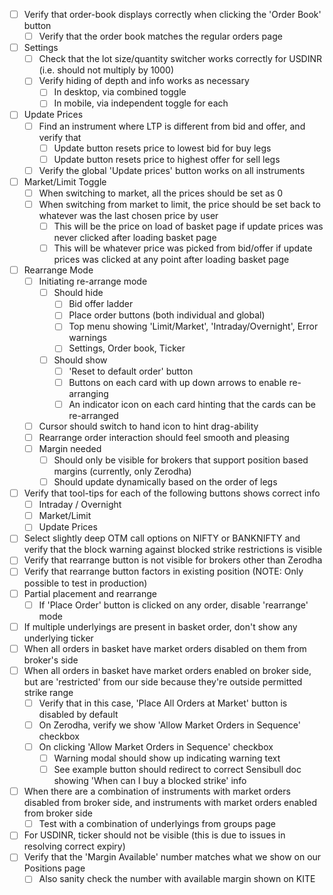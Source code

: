 - [ ]  Verify that order-book displays correctly when clicking the 'Order Book' button
    - [ ]  Verify that the order book matches the regular orders page
- [ ]  Settings
    - [ ]  Check that the lot size/quantity switcher works correctly for USDINR (i.e. should not multiply by 1000)
    - [ ]  Verify hiding of depth and info works as necessary
        - [ ]  In desktop, via combined toggle
        - [ ]  In mobile, via independent toggle for each
- [ ]  Update Prices
    - [ ]  Find an instrument where LTP is different from bid and offer, and verify that
        - [ ]  Update button resets price to lowest bid for buy legs
        - [ ]  Update button resets price to highest offer for sell legs
    - [ ]  Verify the global 'Update prices' button works on all instruments
- [ ]  Market/Limit Toggle
    - [ ]  When switching to market, all the prices should be set as 0
    - [ ]  When switching from market to limit, the price should be set back to whatever was the last chosen price by user
        - [ ]  This will be the price on load of basket page if update prices was never clicked after loading basket page
        - [ ]  This will be whatever price was picked from bid/offer if update prices was clicked at any point after loading basket page
- [ ]  Rearrange Mode
    - [ ]  Initiating re-arrange mode
        - [ ]  Should hide
            - [ ]  Bid offer ladder
            - [ ]  Place order buttons (both individual and global)
            - [ ]  Top menu showing 'Limit/Market', 'Intraday/Overnight', Error warnings
            - [ ]  Settings, Order book, Ticker
        - [ ]  Should show
            - [ ]  'Reset to default order' button
            - [ ]  Buttons on each card with up down arrows to enable re-arranging
            - [ ]  An indicator icon on each card hinting that the cards can be re-arranged
    - [ ]  Cursor should switch to hand icon to hint drag-ability
    - [ ]  Rearrange order interaction should feel smooth and pleasing
    - [ ]  Margin needed
        - [ ]  Should only be visible for brokers that support position based margins (currently, only Zerodha)
        - [ ]  Should update dynamically based on the order of legs
- [ ]  Verify that tool-tips for each of the following buttons shows correct info
    - [ ]  Intraday / Overnight
    - [ ]  Market/Limit
    - [ ]  Update Prices
- [ ]  Select slightly deep OTM call options on NIFTY or BANKNIFTY and verify that the block warning against blocked strike restrictions is visible
- [ ]  Verify that rearrange button is not visible for brokers other than Zerodha
- [ ]  Verify that rearrange button factors in existing position (NOTE: Only possible to test in production)
- [ ]  Partial placement and rearrange
    - [ ]  If 'Place Order' button is clicked on any order, disable 'rearrange' mode
- [ ]  If multiple underlyings are present in basket order, don't show any underlying ticker
- [ ]  When all orders in basket have market orders disabled on them from broker's side
- [ ]  When all orders in basket have market orders enabled on broker side, but are 'restricted' from our side because they're outside permitted strike range
    - [ ]  Verify that in this case, 'Place All Orders at Market' button is disabled by default
    - [ ]  On Zerodha, verify we show 'Allow Market Orders in Sequence' checkbox
    - [ ]  On clicking 'Allow Market Orders in Sequence' checkbox
        - [ ]  Warning modal should show up indicating warning text
        - [ ]  See example button should redirect to correct Sensibull doc showing 'When can I buy a blocked strike' info
- [ ]  When there are a combination of instruments with market orders disabled from broker side, and instruments with market orders enabled from broker side
    - [ ]  Test with a combination of underlyings from groups page
- [ ]  For USDINR, ticker should not be visible (this is due to issues in resolving correct expiry)
- [ ]  Verify that the 'Margin Available' number matches what we show on our Positions page
    - [ ]  Also sanity check the number with available margin shown on KITE
